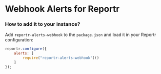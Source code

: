 # Webhook Alerts for Reportr

### How to add it to your instance?

Add `reportr-alerts-webhook` to the `package.json` and load it in your Reportr configuration:

```js
reportr.configure({
    alerts: [
        require("reportr-alerts-webhook")()
    ]
});
```
